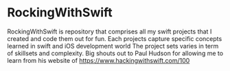 # RockingWithSwift


RockingWithSwift is repository that comprises all my swift projects that I created and code them out for fun.
Each projects capture specific concepts learned in swift and iOS development world
The project sets varies in term of skillsets and complexity. Big shouts out to Paul Hudson for allowing me to learn from his website of https://www.hackingwithswift.com/100
